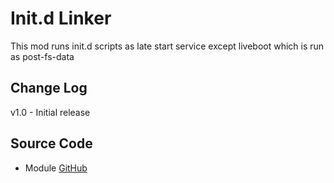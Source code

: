 # Init.d Linker
This mod runs init.d scripts as late start service except liveboot which is run as post-fs-data

## Change Log
v1.0
    - Initial release

## Source Code
* Module [GitHub](https://github.com/therealahrion/Init.d-Linker)
